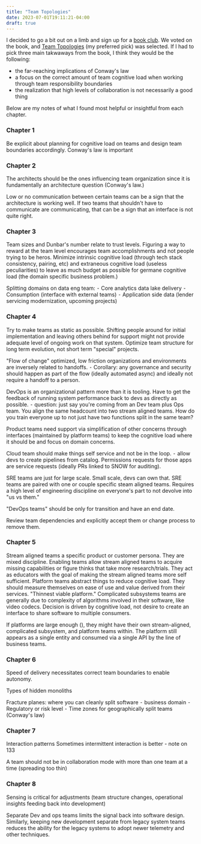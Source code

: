 ```yaml
---
title: "Team Topologies"
date: 2023-07-01T19:11:21-04:00
draft: true
---
```


I decided to go a bit out on a limb and sign up for a [book club](https://brianchambers.substack.com/p/chamber-of-tech-secrets-757). We voted on the book, and [Team Topologies](https://teamtopologies.com/) (my preferred pick) was selected. If I had to pick three main takwaways from the book, I think they would be the following:

- the far-reaching implications of Conway's law
- a focus on the correct amount of team cognitive load when working through team responsibility boundaries
- the realization that high levels of collaboration is not necessarily a good thing

Below are my notes of what I found most helpful or insightful from each chapter.

### Chapter 1

Be explicit about planning for cognitive load on teams and design team boundaries accordingly.
Conway's law is important

### Chapter 2

The architects should be the ones influencing team organization since it is fundamentally an architecture question (Conway's law.)

Low or no communication between certain teams can be a sign that the architecture is working well. If two teams that shouldn't have to communicate are communicating, that can be a sign that an interface is not quite right.

### Chapter 3

Team sizes and Dunbar's number relate to trust levels.
Figuring a way to reward at the team level encourages team accomplishments and not people trying to be heros.
Minimize intrinsic cognitive load (through tech stack consistency, pairing, etc) and extraneous cognitive load (useless peculiarities) to leave as much budget as possible for germane cognitive load (the domain specific business problem.)

Splitting domains on data eng team:
⁃ Core analytics data lake delivery
⁃ Consumption (interface with external teams)
⁃ Application side data (lender servicing modernization, upcoming projects)

### Chapter 4

Try to make teams as static as possible. Shifting people around for initial implementation and leaving others behind for support might not provide adequate level of ongoing work on that system. Optimize team structure for long term evolution, not short term "special" projects.

"Flow of change" optimized, low friction organizations and environments are inversely related to handoffs.
⁃ Corollary: any governance and security should happen as part of the flow (ideally automated async) and ideally not require a handoff to a person.

DevOps is an organizational pattern more than it is tooling. Have to get the feedback of running system performance back to devs as directly as possible.
⁃ question: just say you're coming from an Dev team plus Ops team. You align the same headcount into two stream aligned teams. How do you train everyone up to not just have two functions split in the same team?

Product teams need support via simplification of other concerns through interfaces (maintained by platform teams) to keep the cognitive load where it should be and focus on domain concerns.

Cloud team should make things self service and not be in the loop.
⁃ allow devs to create pipelines from catalog. Permissions requests for those apps are service requests (ideally PRs linked to SNOW for auditing).

SRE teams are just for large scale. Small scale, devs can own that. SRE teams are paired with one or couple specific steam aligned teams. Requires a high level of engineering discipline on everyone's part to not devolve into "us vs them."

"DevOps teams" should be only for transition and have an end date.

Review team dependencies and explicitly accept them or change process to remove them.

### Chapter 5

Stream aligned teams a specific product or customer persona. They are mixed discipline.
Enabling teams allow stream aligned teams to acquire missing capabilities or figure thinks that take more research/trials. They act as educators with the goal of making the stream aligned teams more self sufficient.
Platform teams abstract things to reduce cognitive load. They should measure themselves on ease of use and value derived from their services. "Thinnest viable platform."
Complicated subsystems teams are generally due to complexity of algorithms involved in their software, like video codecs. Decision is driven by cognitive load, not desire to create an interface to share software to multiple consumers.

If platforms are large enough (), they might have their own stream-aligned, complicated subsystem, and platform teams within. The platform still appears as a single entity and consumed via a single API by the line of business teams.

### Chapter 6

Speed of delivery necessitates correct team boundaries to enable autonomy.

Types of hidden monoliths

Fracture planes: where you can cleanly split software
⁃ business domain
⁃ Regulatory or risk level
⁃ Time zones for geographically split teams (Conway's law)

### Chapter 7

Interaction patterns
Sometimes intermittent interaction is better - note on 133

A team should not be in collaboration mode with more than one team at a time (spreading too thin)

### Chapter 8

Sensing is critical for adjustments (team structure changes, operational insights feeding back into development)

Separate Dev and ops teams limits the signal back into software design. Similarly, keeping new development separate from legacy system teams reduces the ability for the legacy systems to adopt newer telemetry and other techniques.
